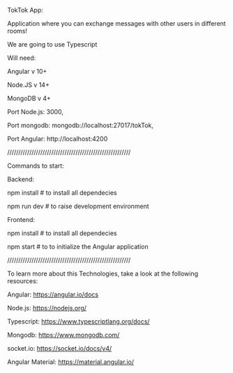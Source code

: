 TokTok App:

Application where you can exchange messages with other users in different rooms!

We are going to use Typescript


Will need:

Angular v 10+

Node.JS v 14+

MongoDB v 4+

Port Node.js: 3000,

Port mongodb: mongodb://localhost:27017/tokTok,

Port Angular: http://localhost:4200

////////////////////////////////////////////////////////

Commands to start:

Backend:

npm install # to install all dependecies

npm run dev # to raise development environment

Frontend:

npm install # to install all dependecies

npm start # to to initialize the Angular application

////////////////////////////////////////////////////////

To learn more about this Technologies, take a look at the following resources:

Angular: https://angular.io/docs

Node.js: https://nodejs.org/

Typescript: https://www.typescriptlang.org/docs/

Mongodb: https://www.mongodb.com/

socket.io: https://socket.io/docs/v4/

Angular Material: https://material.angular.io/
